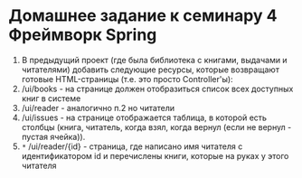 # Домашнее задание к семинару 4 Фреймворк Spring

1. В предыдущий проект (где была библиотека с книгами, выдачами и читателями) добавить следующие ресурсы, которые
   возвращают готовые HTML-страницы (т.е. это просто Controller'ы):
2. /ui/books - на странице должен отобразиться список всех доступных книг в системе
3. /ui/reader - аналогично п.2 но читатели
4. /ui/issues - на странице отображается таблица, в которой есть столбцы (книга, читатель, когда взял, когда вернул
   (если не вернул - пустая ячейка)).
5. `*` /ui/reader/{id} - страница, где написано имя читателя с идентификатором id и перечислены книги, которые на руках
   у этого читателя